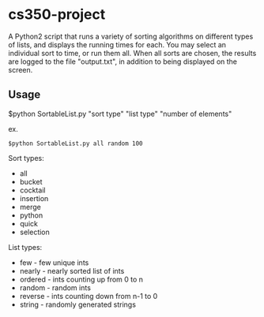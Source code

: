 # cs350-project
A Python2 script that runs a variety of sorting algorithms on different types of
lists, and displays the running times for each. You may select an individual
sort to time, or run them all. When all sorts are chosen, the results are
logged to the file "output.txt", in addition to being displayed on the screen.

## Usage
$python SortableList.py "sort type" "list type" "number of elements"

ex.

    $python SortableList.py all random 100

Sort types:
 * all
 * bucket
 * cocktail
 * insertion
 * merge
 * python
 * quick
 * selection

List types:
 * few - few unique ints
 * nearly - nearly sorted list of ints
 * ordered - ints counting up from 0 to n
 * random - random ints
 * reverse - ints counting down from n-1 to 0
 * string - randomly generated strings
